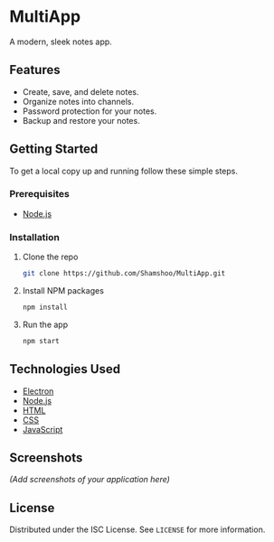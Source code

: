 # MultiApp

A modern, sleek notes app.

## Features

*   Create, save, and delete notes.
*   Organize notes into channels.
*   Password protection for your notes.
*   Backup and restore your notes.

## Getting Started

To get a local copy up and running follow these simple steps.

### Prerequisites

*   [Node.js](https://nodejs.org/en/)

### Installation

1.  Clone the repo
    ```sh
    git clone https://github.com/Shamshoo/MultiApp.git
    ```
2.  Install NPM packages
    ```sh
    npm install
    ```
3.  Run the app
    ```sh
    npm start
    ```

## Technologies Used

*   [Electron](https://www.electronjs.org/)
*   [Node.js](https://nodejs.org/en/)
*   [HTML](https://developer.mozilla.org/en-US/docs/Web/HTML)
*   [CSS](https://developer.mozilla.org/en-US/docs/Web/CSS)
*   [JavaScript](https://developer.mozilla.org/en-US/docs/Web/JavaScript)

## Screenshots

_(Add screenshots of your application here)_

## License

Distributed under the ISC License. See `LICENSE` for more information.
